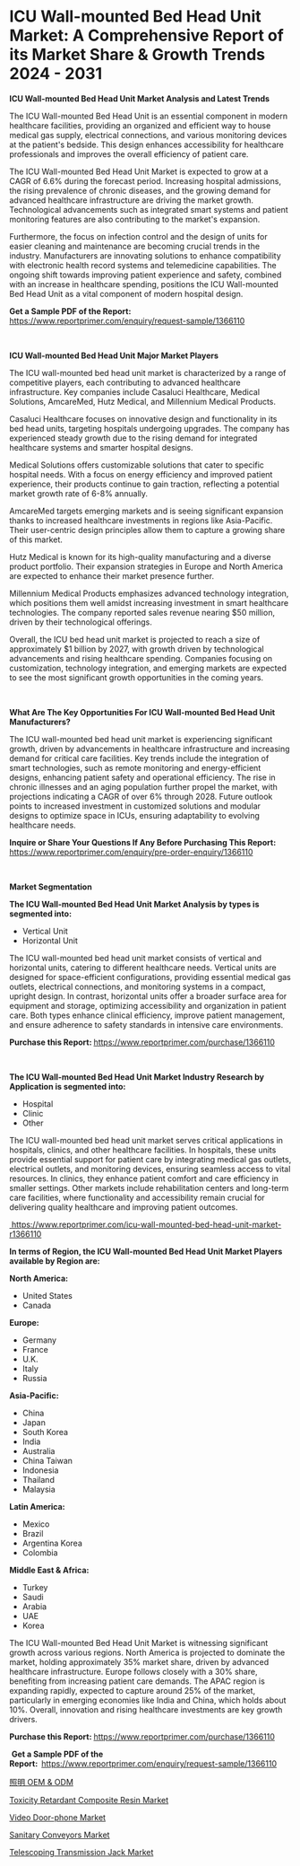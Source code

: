 <p><h1>ICU Wall-mounted Bed Head Unit Market: A Comprehensive Report of its Market Share & Growth Trends 2024 - 2031</h1></p><p><strong>ICU Wall-mounted Bed Head Unit Market Analysis and Latest Trends</strong></p>
<p><p>The ICU Wall-mounted Bed Head Unit is an essential component in modern healthcare facilities, providing an organized and efficient way to house medical gas supply, electrical connections, and various monitoring devices at the patient's bedside. This design enhances accessibility for healthcare professionals and improves the overall efficiency of patient care.</p><p>The ICU Wall-mounted Bed Head Unit Market is expected to grow at a CAGR of 6.6% during the forecast period. Increasing hospital admissions, the rising prevalence of chronic diseases, and the growing demand for advanced healthcare infrastructure are driving the market growth. Technological advancements such as integrated smart systems and patient monitoring features are also contributing to the market's expansion. </p><p>Furthermore, the focus on infection control and the design of units for easier cleaning and maintenance are becoming crucial trends in the industry. Manufacturers are innovating solutions to enhance compatibility with electronic health record systems and telemedicine capabilities. The ongoing shift towards improving patient experience and safety, combined with an increase in healthcare spending, positions the ICU Wall-mounted Bed Head Unit as a vital component of modern hospital design.</p></p>
<p><strong>Get a Sample PDF of the Report:&nbsp;</strong> <a href="https://www.reportprimer.com/enquiry/request-sample/1366110">https://www.reportprimer.com/enquiry/request-sample/1366110</a></p>
<p>&nbsp;</p>
<p><strong>ICU Wall-mounted Bed Head Unit Major Market Players</strong></p>
<p><p>The ICU wall-mounted bed head unit market is characterized by a range of competitive players, each contributing to advanced healthcare infrastructure. Key companies include Casaluci Healthcare, Medical Solutions, AmcareMed, Hutz Medical, and Millennium Medical Products.</p><p>Casaluci Healthcare focuses on innovative design and functionality in its bed head units, targeting hospitals undergoing upgrades. The company has experienced steady growth due to the rising demand for integrated healthcare systems and smarter hospital designs.</p><p>Medical Solutions offers customizable solutions that cater to specific hospital needs. With a focus on energy efficiency and improved patient experience, their products continue to gain traction, reflecting a potential market growth rate of 6-8% annually.</p><p>AmcareMed targets emerging markets and is seeing significant expansion thanks to increased healthcare investments in regions like Asia-Pacific. Their user-centric design principles allow them to capture a growing share of this market.</p><p>Hutz Medical is known for its high-quality manufacturing and a diverse product portfolio. Their expansion strategies in Europe and North America are expected to enhance their market presence further.</p><p>Millennium Medical Products emphasizes advanced technology integration, which positions them well amidst increasing investment in smart healthcare technologies. The company reported sales revenue nearing $50 million, driven by their technological offerings.</p><p>Overall, the ICU bed head unit market is projected to reach a size of approximately $1 billion by 2027, with growth driven by technological advancements and rising healthcare spending. Companies focusing on customization, technology integration, and emerging markets are expected to see the most significant growth opportunities in the coming years.</p></p>
<p>&nbsp;</p>
<p><strong>What Are The Key Opportunities For ICU Wall-mounted Bed Head Unit Manufacturers?</strong></p>
<p><p>The ICU wall-mounted bed head unit market is experiencing significant growth, driven by advancements in healthcare infrastructure and increasing demand for critical care facilities. Key trends include the integration of smart technologies, such as remote monitoring and energy-efficient designs, enhancing patient safety and operational efficiency. The rise in chronic illnesses and an aging population further propel the market, with projections indicating a CAGR of over 6% through 2028. Future outlook points to increased investment in customized solutions and modular designs to optimize space in ICUs, ensuring adaptability to evolving healthcare needs.</p></p>
<p><strong>Inquire or Share Your Questions If Any Before Purchasing This Report:</strong> <a href="https://www.reportprimer.com/enquiry/pre-order-enquiry/1366110">https://www.reportprimer.com/enquiry/pre-order-enquiry/1366110</a></p>
<p>&nbsp;</p>
<p><strong>Market Segmentation</strong></p>
<p><strong>The ICU Wall-mounted Bed Head Unit Market Analysis by types is segmented into:</strong></p>
<p><ul><li>Vertical Unit</li><li>Horizontal Unit</li></ul></p>
<p><p>The ICU wall-mounted bed head unit market consists of vertical and horizontal units, catering to different healthcare needs. Vertical units are designed for space-efficient configurations, providing essential medical gas outlets, electrical connections, and monitoring systems in a compact, upright design. In contrast, horizontal units offer a broader surface area for equipment and storage, optimizing accessibility and organization in patient care. Both types enhance clinical efficiency, improve patient management, and ensure adherence to safety standards in intensive care environments.</p></p>
<p><strong>Purchase this Report:&nbsp;</strong><a href="https://www.reportprimer.com/purchase/1366110">https://www.reportprimer.com/purchase/1366110</a></p>
<p>&nbsp;</p>
<p><strong>The ICU Wall-mounted Bed Head Unit Market Industry Research by Application is segmented into:</strong></p>
<p><ul><li>Hospital</li><li>Clinic</li><li>Other</li></ul></p>
<p><p>The ICU wall-mounted bed head unit market serves critical applications in hospitals, clinics, and other healthcare facilities. In hospitals, these units provide essential support for patient care by integrating medical gas outlets, electrical outlets, and monitoring devices, ensuring seamless access to vital resources. In clinics, they enhance patient comfort and care efficiency in smaller settings. Other markets include rehabilitation centers and long-term care facilities, where functionality and accessibility remain crucial for delivering quality healthcare and improving patient outcomes.</p></p>
<p><a href="https://www.reportprimer.com/icu-wall-mounted-bed-head-unit-market-r1366110">&nbsp;https://www.reportprimer.com/icu-wall-mounted-bed-head-unit-market-r1366110</a></p>
<p><strong>In terms of Region, the ICU Wall-mounted Bed Head Unit Market Players available by Region are:</strong></p>
<p>
    <p> <strong> North America: </strong>
        <ul>
            <li>United States</li>
            <li>Canada</li>
        </ul>
        </p> 
    <p> <strong> Europe: </strong>
        <ul>
            <li>Germany</li>
            <li>France</li>
            <li>U.K.</li>
            <li>Italy</li>
            <li>Russia</li>
        </ul>
        </p> 
    <p> <strong> Asia-Pacific: </strong>
        <ul>
            <li>China</li>
            <li>Japan</li>
            <li>South Korea</li>
            <li>India</li>
            <li>Australia</li>
            <li>China Taiwan</li>
            <li>Indonesia</li>
            <li>Thailand</li>
            <li>Malaysia</li>
        </ul>
        </p> 
    <p> <strong> Latin America: </strong>
        <ul>
            <li>Mexico</li>
            <li>Brazil</li>
            <li>Argentina Korea</li>
            <li>Colombia</li>
        </ul>
        </p> 
    <p> <strong> Middle East & Africa: </strong>
        <ul>
            <li>Turkey</li>
            <li>Saudi</li>
            <li>Arabia</li>
            <li>UAE</li>
            <li>Korea</li>
        </ul>
    </p>
    </p>
<p><p>The ICU Wall-mounted Bed Head Unit Market is witnessing significant growth across various regions. North America is projected to dominate the market, holding approximately 35% market share, driven by advanced healthcare infrastructure. Europe follows closely with a 30% share, benefiting from increasing patient care demands. The APAC region is expanding rapidly, expected to capture around 25% of the market, particularly in emerging economies like India and China, which holds about 10%. Overall, innovation and rising healthcare investments are key growth drivers.</p></p>
<p><strong>Purchase this Report: </strong><a href="https://www.reportprimer.com/purchase/1366110">https://www.reportprimer.com/purchase/1366110</a></p>
<p>&nbsp;<strong>Get a Sample PDF of the Report:&nbsp;&nbsp;</strong><a href="https://www.reportprimer.com/enquiry/request-sample/1366110">https://www.reportprimer.com/enquiry/request-sample/1366110</a></p>
<p><strong></strong></p>
<p><p><a href="https://medium.com/@dannyharber2023/%E7%85%A7%E6%98%8Eoem%E3%81%8A%E3%82%88%E3%81%B3odm%E5%B8%82%E5%A0%B4%E3%81%AE%E8%A6%8F%E6%A8%A1-%E6%88%90%E9%95%B7%E5%82%BE%E5%90%91-%E6%A5%AD%E7%95%8C%E5%88%86%E6%9E%90-%E3%82%BF%E3%82%A4%E3%83%97%E5%88%A5-%E7%94%A8%E9%80%94%E5%88%A5-%E3%81%8A%E3%82%88%E3%81%B32024%E5%B9%B4%E3%81%8B%E3%82%892031%E5%B9%B4%E3%81%BE%E3%81%A7%E3%81%AE%E4%BA%88%E6%B8%AC-8a0d5e463610?postPublishedType=repub">照明 OEM & ODM</a></p><p><a href="https://issuu.com/reportprime-2/docs/toxicity-retardant-composite-resin-_07cb7853032f22">Toxicity Retardant Composite Resin Market</a></p><p><a href="https://medium.com/@howarddelgaxxfnf/what-innovations-and-market-trends-are-shaping-the-video-door-phone-market-d01cb90bb26c?postPublishedType=repub">Video Door-phone Market</a></p><p><a href="https://www.linkedin.com/pulse/future-ready-strategic-insights-global-sanitary-conveyors-uos8f">Sanitary Conveyors Market</a></p><p><a href="https://www.linkedin.com/pulse/telescoping-transmission-jack-market-global-trends-forecast-7ly0f">Telescoping Transmission Jack Market</a></p></p>